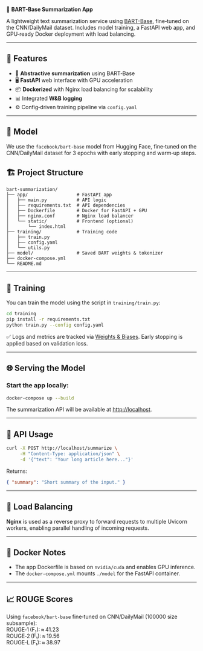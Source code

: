 📰 **BART-Base Summarization App**

A lightweight text summarization service using [BART-Base](https://huggingface.co/facebook/bart-base), fine‑tuned on the CNN/DailyMail dataset. Includes model training, a FastAPI web app, and GPU‑ready Docker deployment with load balancing.

---

## 🚀 Features

* 🔎 **Abstractive summarization** using BART‑Base
* 🖥️ **FastAPI** web interface with GPU acceleration
* 📦 **Dockerized** with Nginx load balancing for scalability
* 📊 Integrated **W\&B logging**
* ⚙️ Config‑driven training pipeline via `config.yaml`

---

## 🧠 Model

We use the `facebook/bart-base` model from Hugging Face, fine‑tuned on the CNN/DailyMail dataset for 3 epochs with early stopping and warm‑up steps.

## 🏗️ Project Structure

```
bart-summarization/
├── app/                  # FastAPI app
│   ├── main.py           # API logic
│   ├── requirements.txt  # API dependencies
│   ├── Dockerfile        # Docker for FastAPI + GPU
│   ├── nginx.conf        # Nginx load balancer
│   └── static/           # Frontend (optional)
│       └── index.html
├── training/             # Training code
│   ├── train.py
│   ├── config.yaml
│   └── utils.py
├── model/                # Saved BART weights & tokenizer
├── docker-compose.yml
└── README.md
```

---

## 🧪 Training

You can train the model using the script in `training/train.py`:

```bash
cd training
pip install -r requirements.txt
python train.py --config config.yaml
```

✅ Logs and metrics are tracked via [Weights & Biases](https://wandb.ai/). Early stopping is applied based on validation loss.

---

## 🌐 Serving the Model

### Start the app locally:

```bash
docker-compose up --build
```

The summarization API will be available at [http://localhost](http://localhost).

---

## 📩 API Usage

```bash
curl -X POST http://localhost/summarize \
     -H "Content-Type: application/json" \
     -d '{"text": "Your long article here..."}'
```

Returns:

```json
{ "summary": "Short summary of the input." }
```

---

## 🧊 Load Balancing

**Nginx** is used as a reverse proxy to forward requests to multiple Uvicorn workers, enabling parallel handling of incoming requests.

---

## 🐳 Docker Notes

* The app Dockerfile is based on `nvidia/cuda` and enables GPU inference.
* The `docker-compose.yml` mounts `./model` for the FastAPI container.

---

## 📈 ROUGE Scores

Using `facebook/bart-base` fine‑tuned on CNN/DailyMail (100000 size subsample): <br>
ROUGE‑1 (F₁): ≈ 41.23 <br>
ROUGE‑2 (F₁): ≈ 19.56 <br>
ROUGE‑L (F₁): ≈ 38.97 <br>
